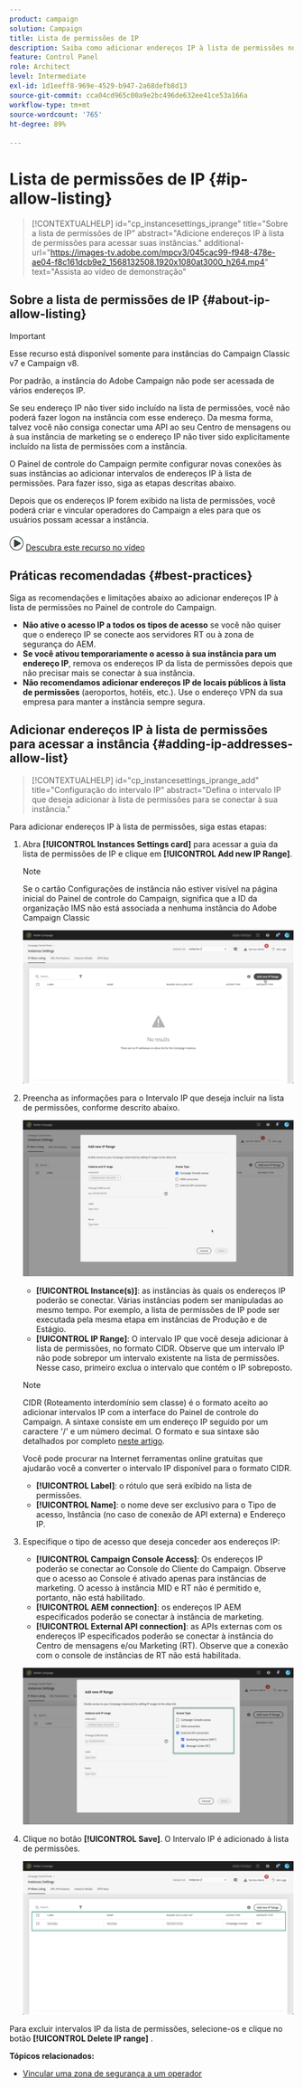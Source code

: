 ```yaml
---
product: campaign
solution: Campaign
title: Lista de permissões de IP
description: Saiba como adicionar endereços IP à lista de permissões no Painel de controle do Campaign para obter acesso à instância
feature: Control Panel
role: Architect
level: Intermediate
exl-id: 1d1eeff8-969e-4529-b947-2a68defb8d13
source-git-commit: cca04cd965c00a9e2bc496de632ee41ce53a166a
workflow-type: tm+mt
source-wordcount: '765'
ht-degree: 89%

---
```


# Lista de permissões de IP {#ip-allow-listing}

>[!CONTEXTUALHELP]
>id="cp_instancesettings_iprange"
>title="Sobre a lista de permissões de IP"
>abstract="Adicione endereços IP à lista de permissões para acessar suas instâncias."
>additional-url="https://images-tv.adobe.com/mpcv3/045cac99-f948-478e-ae04-f8c161dcb9e2_1568132508.1920x1080at3000_h264.mp4" text="Assista ao vídeo de demonstração"

## Sobre a lista de permissões de IP {#about-ip-allow-listing}

>[!IMPORTANT]
>
>Esse recurso está disponível somente para instâncias do Campaign Classic v7 e Campaign v8.

Por padrão, a instância do Adobe Campaign não pode ser acessada de vários endereços IP.

Se seu endereço IP não tiver sido incluído na lista de permissões, você não poderá fazer logon na instância com esse endereço. Da mesma forma, talvez você não consiga conectar uma API ao seu Centro de mensagens ou à sua instância de marketing se o endereço IP não tiver sido explicitamente incluído na lista de permissões com a instância.

O Painel de controle do Campaign permite configurar novas conexões às suas instâncias ao adicionar intervalos de endereços IP à lista de permissões. Para fazer isso, siga as etapas descritas abaixo.

Depois que os endereços IP forem exibido na lista de permissões, você poderá criar e vincular operadores do Campaign a eles para que os usuários possam acessar a instância.

![](assets/do-not-localize/how-to-video.png) [Descubra este recurso no vídeo](https://experienceleague.adobe.com/docs/campaign-classic-learn/control-panel/instance-settings/ip-allow-listing.html#instance-settings)

## Práticas recomendadas {#best-practices}

Siga as recomendações e limitações abaixo ao adicionar endereços IP à lista de permissões no Painel de controle do Campaign.

* **Não ative o acesso IP a todos os tipos de acesso** se você não quiser que o endereço IP se conecte aos servidores RT ou à zona de segurança do AEM.
* **Se você ativou temporariamente o acesso à sua instância para um endereço IP**, remova os endereços IP da lista de permissões depois que não precisar mais se conectar à sua instância.
* **Não recomendamos adicionar endereços IP de locais públicos à lista de permissões** (aeroportos, hotéis, etc.). Use o endereço VPN da sua empresa para manter a instância sempre segura.

## Adicionar endereços IP à lista de permissões para acessar a instância {#adding-ip-addresses-allow-list}

>[!CONTEXTUALHELP]
>id="cp_instancesettings_iprange_add"
>title="Configuração do intervalo IP"
>abstract="Defina o intervalo IP que deseja adicionar à lista de permissões para se conectar à sua instância."

Para adicionar endereços IP à lista de permissões, siga estas etapas:

1. Abra **[!UICONTROL Instances Settings card]** para acessar a guia da lista de permissões de IP e clique em **[!UICONTROL Add new IP Range]**.

   >[!NOTE]
   >
   >Se o cartão Configurações de instância não estiver visível na página inicial do Painel de controle do Campaign, significa que a ID da organização IMS não está associada a nenhuma instância do Adobe Campaign Classic

   ![](assets/ip_whitelist_list1.png)

1. Preencha as informações para o Intervalo IP que deseja incluir na lista de permissões, conforme descrito abaixo.

   ![](assets/ip_whitelist_add1.png)

   * **[!UICONTROL Instance(s)]**: as instâncias às quais os endereços IP poderão se conectar. Várias instâncias podem ser manipuladas ao mesmo tempo. Por exemplo, a lista de permissões de IP pode ser executada pela mesma etapa em instâncias de Produção e de Estágio.
   * **[!UICONTROL IP Range]**: O intervalo IP que você deseja adicionar à lista de permissões, no formato CIDR. Observe que um intervalo IP não pode sobrepor um intervalo existente na lista de permissões. Nesse caso, primeiro exclua o intervalo que contém o IP sobreposto.

   >[!NOTE]
   >
   >CIDR (Roteamento interdomínio sem classe) é o formato aceito ao adicionar intervalos IP com a interface do Painel de controle do Campaign. A sintaxe consiste em um endereço IP seguido por um caractere &#39;/&#39; e um número decimal. O formato e sua sintaxe são detalhados por completo [neste artigo](https://whatismyipaddress.com/cidr).
   >
   >Você pode procurar na Internet ferramentas online gratuitas que ajudarão você a converter o intervalo IP disponível para o formato CIDR.

   * **[!UICONTROL Label]**: o rótulo que será exibido na lista de permissões.
   * **[!UICONTROL Name]**: o nome deve ser exclusivo para o Tipo de acesso, Instância (no caso de conexão de API externa) e Endereço IP.


1. Especifique o tipo de acesso que deseja conceder aos endereços IP:

   * **[!UICONTROL Campaign Console Access]**: Os endereços IP poderão se conectar ao Console do Cliente do Campaign. Observe que o acesso ao Console é ativado apenas para instâncias de marketing. O acesso à instância MID e RT não é permitido e, portanto, não está habilitado.
   * **[!UICONTROL AEM connection]**: os endereços IP AEM especificados poderão se conectar à instância de marketing.
   * **[!UICONTROL External API connection]**: as APIs externas com os endereços IP especificados poderão se conectar à instância do Centro de mensagens e/ou Marketing (RT). Observe que a conexão com o console de instâncias de RT não está habilitada.

   ![](assets/ip_whitelist_acesstype.png)

1. Clique no botão **[!UICONTROL Save]**. O Intervalo IP é adicionado à lista de permissões.

   ![](assets/ip_whitelist_added.png)

Para excluir intervalos IP da lista de permissões, selecione-os e clique no botão **[!UICONTROL Delete IP range]** .

**Tópicos relacionados:**

* [Vincular uma zona de segurança a um operador](https://docs.campaign.adobe.com/doc/AC/en/INS_Additional_configurations_Configuring_Campaign_server.html#Linking_a_security_zone_to_an_operator)
